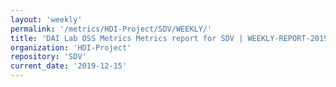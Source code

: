 ```yaml
---
layout: 'weekly'
permalink: '/metrics/HDI-Project/SDV/WEEKLY/'
title: 'DAI Lab OSS Metrics Metrics report for SDV | WEEKLY-REPORT-2019-12-15'
organization: 'HDI-Project'
repository: 'SDV'
current_date: '2019-12-15'
---
```

